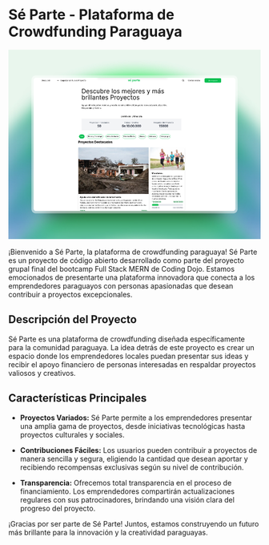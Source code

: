 
# Sé Parte - Plataforma de Crowdfunding Paraguaya

![readme.png](readme.png)

¡Bienvenido a Sé Parte, la plataforma de crowdfunding paraguaya! Sé Parte es un proyecto de código abierto desarrollado como parte del proyecto grupal final del bootcamp Full Stack MERN de Coding Dojo. Estamos emocionados de presentarte una plataforma innovadora que conecta a los emprendedores paraguayos con personas apasionadas que desean contribuir a proyectos excepcionales.

## Descripción del Proyecto

Sé Parte es una plataforma de crowdfunding diseñada específicamente para la comunidad paraguaya. La idea detrás de este proyecto es crear un espacio donde los emprendedores locales puedan presentar sus ideas y recibir el apoyo financiero de personas interesadas en respaldar proyectos valiosos y creativos.

## Características Principales

- **Proyectos Variados:** Sé Parte permite a los emprendedores presentar una amplia gama de proyectos, desde iniciativas tecnológicas hasta proyectos culturales y sociales.

- **Contribuciones Fáciles:** Los usuarios pueden contribuir a proyectos de manera sencilla y segura, eligiendo la cantidad que desean aportar y recibiendo recompensas exclusivas según su nivel de contribución.

- **Transparencia:** Ofrecemos total transparencia en el proceso de financiamiento. Los emprendedores compartirán actualizaciones regulares con sus patrocinadores, brindando una visión clara del progreso del proyecto.

¡Gracias por ser parte de Sé Parte! Juntos, estamos construyendo un futuro más brillante para la innovación y la creatividad paraguayas.

